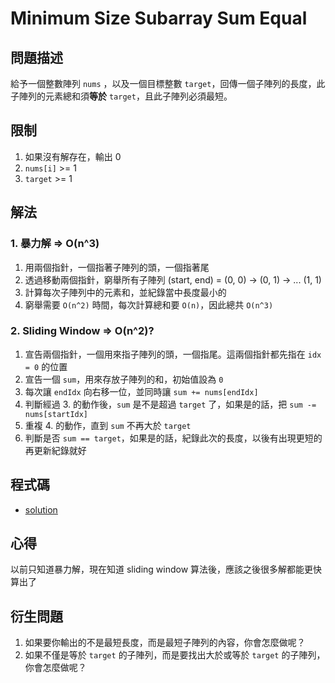 # Minimum Size Subarray Sum Equal

## 問題描述

給予一個整數陣列 `nums` ，以及一個目標整數 `target`，回傳一個子陣列的長度，此子陣列的元素總和須**等於** `target`，且此子陣列必須最短。

## 限制

1. 如果沒有解存在，輸出 0
2. `nums[i]` >= 1
3. `target` >= 1

## 解法

### 1. 暴力解 => O(n^3)

1. 用兩個指針，一個指著子陣列的頭，一個指著尾
2. 透過移動兩個指針，窮舉所有子陣列 (start, end) = (0, 0) -> (0, 1) -> ... (1, 1)
3. 計算每次子陣列中的元素和，並紀錄當中長度最小的
4. 窮舉需要 `O(n^2)` 時間，每次計算總和要 `O(n)`，因此總共 `O(n^3)`

### 2. Sliding Window => O(n^2)?

1. 宣告兩個指針，一個用來指子陣列的頭，一個指尾。這兩個指針都先指在 `idx = 0` 的位置
2. 宣告一個 `sum`，用來存放子陣列的和，初始值設為 `0`
3. 每次讓 `endIdx` 向右移一位，並同時讓 `sum += nums[endIdx]`
4. 判斷經過 3. 的動作後，`sum` 是不是超過 `target` 了，如果是的話，把 `sum -= nums[startIdx]`
5. 重複 4. 的動作，直到 `sum` 不再大於 `target`
6. 判斷是否 `sum == target`，如果是的話，紀錄此次的長度，以後有出現更短的再更新紀錄就好

## 程式碼

- [solution](../codes/minimim-size-subarray-sum-equal.js)

## 心得

以前只知道暴力解，現在知道 sliding window 算法後，應該之後很多解都能更快算出了

## 衍生問題

1. 如果要你輸出的不是最短長度，而是最短子陣列的內容，你會怎麼做呢？
2. 如果不僅是等於 `target` 的子陣列，而是要找出大於或等於 `target` 的子陣列，你會怎麼做呢？
